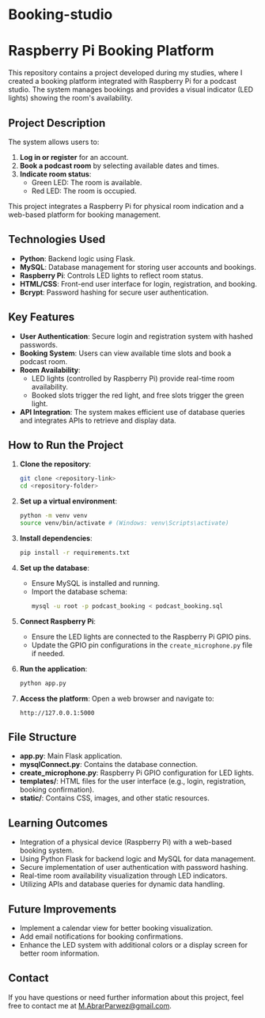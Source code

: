 # Booking-studio
# Raspberry Pi Booking Platform

This repository contains a project developed during my studies, where I created a booking platform integrated with Raspberry Pi for a podcast studio. The system manages bookings and provides a visual indicator (LED lights) showing the room's availability.

## Project Description
The system allows users to:
1. **Log in or register** for an account.
2. **Book a podcast room** by selecting available dates and times.
3. **Indicate room status**:
   - Green LED: The room is available.
   - Red LED: The room is occupied.

This project integrates a Raspberry Pi for physical room indication and a web-based platform for booking management.

## Technologies Used
- **Python**: Backend logic using Flask.
- **MySQL**: Database management for storing user accounts and bookings.
- **Raspberry Pi**: Controls LED lights to reflect room status.
- **HTML/CSS**: Front-end user interface for login, registration, and booking.
- **Bcrypt**: Password hashing for secure user authentication.

## Key Features
- **User Authentication**: Secure login and registration system with hashed passwords.
- **Booking System**: Users can view available time slots and book a podcast room.
- **Room Availability**: 
   - LED lights (controlled by Raspberry Pi) provide real-time room availability.
   - Booked slots trigger the red light, and free slots trigger the green light.
- **API Integration**: The system makes efficient use of database queries and integrates APIs to retrieve and display data.

## How to Run the Project

1. **Clone the repository**:
   ```bash
   git clone <repository-link>
   cd <repository-folder>
   ```

2. **Set up a virtual environment**:
   ```bash
   python -m venv venv
   source venv/bin/activate # (Windows: venv\Scripts\activate)
   ```

3. **Install dependencies**:
   ```bash
   pip install -r requirements.txt
   ```

4. **Set up the database**:
   - Ensure MySQL is installed and running.
   - Import the database schema:
     ```bash
     mysql -u root -p podcast_booking < podcast_booking.sql
     ```

5. **Connect Raspberry Pi**:
   - Ensure the LED lights are connected to the Raspberry Pi GPIO pins.
   - Update the GPIO pin configurations in the `create_microphone.py` file if needed.

6. **Run the application**:
   ```bash
   python app.py
   ```

7. **Access the platform**:
   Open a web browser and navigate to:
   ```
   http://127.0.0.1:5000
   ```

## File Structure
- **app.py**: Main Flask application.
- **mysqlConnect.py**: Contains the database connection.
- **create_microphone.py**: Raspberry Pi GPIO configuration for LED lights.
- **templates/**: HTML files for the user interface (e.g., login, registration, booking confirmation).
- **static/**: Contains CSS, images, and other static resources.

## Learning Outcomes
- Integration of a physical device (Raspberry Pi) with a web-based booking system.
- Using Python Flask for backend logic and MySQL for data management.
- Secure implementation of user authentication with password hashing.
- Real-time room availability visualization through LED indicators.
- Utilizing APIs and database queries for dynamic data handling.

## Future Improvements
- Implement a calendar view for better booking visualization.
- Add email notifications for booking confirmations.
- Enhance the LED system with additional colors or a display screen for better room information.

## Contact
If you have questions or need further information about this project, feel free to contact me at M.AbrarParwez@gmail.com.

